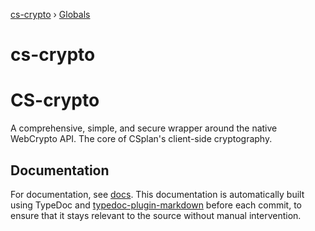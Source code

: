 [cs-crypto](README.md) › [Globals](globals.md)

# cs-crypto

# CS-crypto
A comprehensive, simple, and secure wrapper around the native WebCrypto API. The core of CSplan's client-side cryptography.

## Documentation
For documentation, see [docs](docs/globals.md). This documentation is automatically built using TypeDoc and [typedoc-plugin-markdown](https://www.npmjs.com/package/typedoc-plugin-markdown) before each commit, to ensure that it stays relevant to the source without manual intervention.
